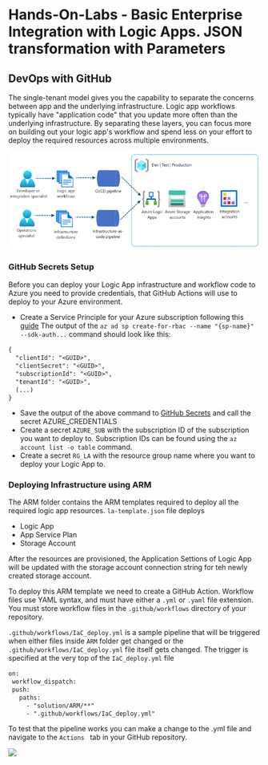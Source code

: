 # Hands-On-Labs - Basic Enterprise Integration with Logic Apps. JSON transformation with Parameters

## DevOps with GitHub

The single-tenant model gives you the capability to separate the concerns between app and the underlying infrastructure. Logic app workflows typically have "application code" that you update more often than the underlying infrastructure. By separating these layers, you can focus more on building out your logic app's workflow and spend less on your effort to deploy the required resources across multiple environments.

![](../docs/media/deployment-pipelines-logic-apps.png)

### GitHub Secrets Setup
Before you can deploy your Logic App infrastructure and workflow code to Azure you need to provide credentials, that  GitHub Actions will use to deploy to your Azure environment.

- Create a Service Principle for your Azure subscription following this [guide](https://github.com/marketplace/actions/azure-login#configure-deployment-credentials)
The output of the ``` az ad sp create-for-rbac --name "{sp-name}" --sdk-auth... ``` command should look like this:
```
{
  "clientId": "<GUID>",
  "clientSecret": "<GUID>",
  "subscriptionId": "<GUID>",
  "tenantId": "<GUID>",
  (...)
}
```
- Save the output of the above command to [GitHub Secrets](https://github.com/marketplace/actions/azure-login#configure-deployment-credentials) and call the secret AZURE_CREDENTIALS
- Create a secret ``` AZURE_SUB ``` with the subscription ID of the subscription you want to deploy to. Subscription IDs can be found using the ``` az account list -o table ``` command.
- Create a secret ``` RG_LA ``` with the resource group name where you want to deploy your Logic App to. 


### Deploying Infrastructure using ARM
The ARM folder contains the ARM templates required to deploy all the required logic app resources.
``` la-template.json ``` file deploys 
- Logic App
- App Service Plan
- Storage Account

After the resources are provisioned, the Application Settions of Logic App will be updated with the storage account connection string for teh newly created storage account.

To deploy this ARM template we need to create a GitHub Action. Workflow files use YAML syntax, and must have either a ``` .yml ``` or ``` .yaml ``` file extension. You must store workflow files in the ``` .github/workflows ``` directory of your repository. 

``` .github/workflows/IaC_deploy.yml ``` is a sample pipeline that will be triggered when either files inside ``` ARM ``` folder get changed or the ``` .github/workflows/IaC_deploy.yml ``` file itself gets changed. The trigger is specified at the very top of the ``` IaC_deploy.yml ``` file

 ```
on:
  workflow_dispatch:
  push:
    paths:
      - "solution/ARM/**"
      - ".github/workflows/IaC_deploy.yml"
```

To test that the pipeline works you can make a change to the .yml file and navigate to the ``` Actions  ``` tab in your GitHub repository.

![](../docs/media/IoC-pipeline.png)